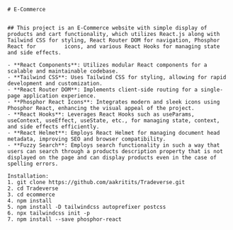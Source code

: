     # E-Commerce
    
    
    ## This project is an E-Commerce website with simple display of products and cart functionality, which utilizes React.js along with Tailwind CSS for styling, React Router DOM for navigation, Phosphor React for         icons, and various React Hooks for managing state and side effects.

    - **React Components**: Utilizes modular React components for a scalable and maintainable codebase.
    - **Tailwind CSS**: Uses Tailwind CSS for styling, allowing for rapid development and customization.
    - **React Router DOM**: Implements client-side routing for a single-page application experience.
    - **Phosphor React Icons**: Integrates modern and sleek icons using Phosphor React, enhancing the visual appeal of the project.
    - **React Hooks**: Leverages React Hooks such as useParams, useContext, useEffect, useState, etc., for managing state, context, and side effects efficiently.
    - **React Helmet**: Employs React Helmet for managing document head metadata, improving SEO and browser compatibility.
    - **Fuzzy Search**: Employs search functionality in such a way that users can search through a products description property that is not displayed on the page and can display products even in the case of             spelling errors.

    Installation:
    1. git clone https://github.com/aakritits/Tradeverse.git
    2. cd Tradeverse
    3. cd ecommerce
    4. npm install
    5. npm install -D tailwindcss autoprefixer postcss
    6. npx tailwindcss init -p 
    7. npm install --save phosphor-react

